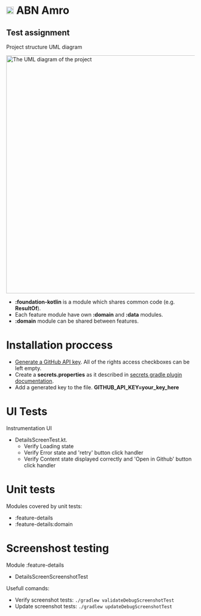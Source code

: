 # <img src="https://github.com/user-attachments/assets/df86b661-fc64-4f61-969f-51be9d4de990" width="20" /> ABN Amro 

## Test assignment
Project structure UML diagram 

<img width="635" alt="The UML diagram of the project" src="https://github.com/user-attachments/assets/3aa898f3-8c0a-47ae-9e24-40c1b0529bf0" />

- **:foundation-kotlin** is a module which shares common code (e.g. **ResultOf**).
- Each feature module have own **:domain** and **:data** modules.
- **:domain** module can be shared between features. 

# Installation proccess
- [Generate a GitHub API key](https://github.com/settings/tokens). All of the rights access checkboxes can be left empty.
- Create a **secrets.properties** as it described in [secrets gradle plugin documentation](https://developers.google.com/maps/documentation/places/android-sdk/secrets-gradle-plugin?hl=ru).
- Add a generated key to the file. **GITHUB_API_KEY=your_key_here**
  
# UI Tests
Instrumentation UI 
- DetailsScreenTest.kt. 
  - Verify Loading state
  - Verify Error state and 'retry' button click handler
  - Verify Content state displayed correctly and 'Open in Github' button click handler

# Unit tests
Modules covered by unit tests:
- :feature-details
- :feature-details:domain

# Screenshost testing
Module :feature-details
- DetailsScreenScreenshotTest

  
Usefull comands:
- Verify screenshot tests: `./gradlew validateDebugScreenshotTest`
- Update screenshot tests: `./gradlew updateDebugScreenshotTest`
  
